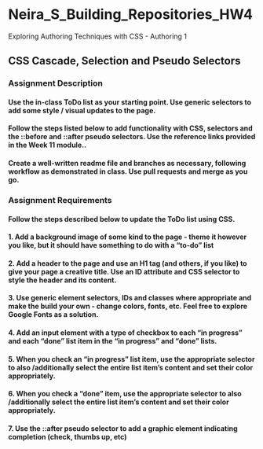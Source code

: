 # Neira_S_Building_Repositories_HW4
Exploring Authoring Techniques with CSS - Authoring 1
## CSS Cascade, Selection and Pseudo Selectors
### Assignment Description

#### Use the in-class ToDo list as your starting point. Use generic selectors to add some style / visual updates to the page.

#### Follow the steps listed below to add functionality with CSS, selectors and the ::before and ::after pseudo selectors. Use the reference links provided in the Week 11 module..

#### Create a well-written readme file and branches as necessary, following workflow as demonstrated in class. Use pull requests and merge as you go.

### Assignment Requirements

#### Follow the steps described below to update the ToDo list using CSS.

#### 1. Add a background image of some kind to the page - theme it however you like, but it should have something to do with a “to-do” list

#### 2. Add a header to the page and use an H1 tag (and others, if you like) to give your page a creative title. Use an ID attribute and CSS selector to style the header and its content.

#### 3. Use generic element selectors, IDs and classes where appropriate and make the build your own - change colors, fonts, etc. Feel free to explore Google Fonts as a solution.

#### 4. Add an input element with a type of checkbox to each “in progress” and each “done” list item in the “in progress” and “done” lists.

#### 5. When you check an “in progress” list item, use the appropriate selector to also /additionally select the entire list item’s content and set their color appropriately.

#### 6. When you check a “done” item, use the appropriate selector to also /additionally select the entire list item’s content and set their color appropriately.

#### 7. Use the ::after pseudo selector to add a graphic element indicating completion (check, thumbs up, etc)